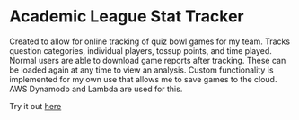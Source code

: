 # Academic League Stat Tracker

Created to allow for online tracking of quiz bowl games for my team. Tracks question categories, individual players, tossup points, and time played.
Normal users are able to download game reports after tracking. These can be loaded again at any time to view an analysis.
Custom functionality is implemented for my own use that allows me to save games to the cloud. AWS Dynamodb and Lambda are used for this.

Try it out [here](https://al.jackfitterer.com/)
